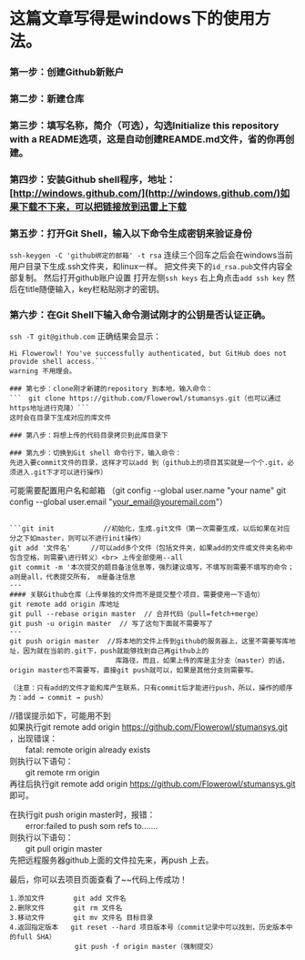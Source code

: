 # 这篇文章写得是windows下的使用方法。

### 第一步：创建Github新账户

### 第二步：新建仓库

### 第三步：填写名称，简介（可选），勾选Initialize this repository with a README选项，这是自动创建REAMDE.md文件，省的你再创建。

### 第四步：安装Github shell程序，地址：[http://windows.github.com/](http://windows.github.com/)如果下载不下来，可以把链接放到迅雷上下载

### 第五步：打开Git Shell，输入以下命令生成密钥来验证身份
```ssh-keygen -C 'github绑定的邮箱' -t rsa```
连续三个回车之后会在windows当前用户目录下生成.ssh文件夹，和linux一样。
把文件夹下的`id_rsa.pub`文件内容全部复制。
然后打开github账户设置
打开左侧`ssh keys`
右上角点击`add ssh key`
然后在title随便输入，key栏粘贴刚才的密钥。

### 第六步：在Git Shell下输入命令测试刚才的公钥是否认证正确。
`ssh -T git@github.com`
正确结果会显示：
```Warning:Permanently added 'github.com,207.97.227.239' (RSA) to the list of known hosts.
Hi Flowerowl! You've successfully authenticated, but GitHub does not provide shell access.```
warning 不用理会。

### 第七步：clone刚才新建的repository 到本地，输入命令：
```　git clone https://github.com/Flowerowl/stumansys.git（也可以通过https地址进行克隆）```
这时会在目录下生成对应的库文件

### 第八步：将想上传的代码目录拷贝到此库目录下

### 第九步：切换到Git shell 命令行下，输入命令：
先进入要commit文件的目录，这样才可以add 到（github上的项目其实就是一个个.git，必须进入.git下才可以进行操作）
```
可能需要配置用户名和邮箱
（git config --global user.name "your name"
git config --global user.email "your_email@youremail.com"）
``` 

```git init            //初始化，生成.git文件（第一次需要生成，以后如果在对应分之下如master，则可以不进行init操作）
git add '文件名'     //可以add多个文件（包括文件夹，如果add的文件或文件夹名称中包含空格，则需要\进行转义）<br> 上传全部使用--all
git commit -m '本次提交的题目备注信息等，强烈建议填写，不填写则需要不填写的命令；a则是all，代表提交所有， m是备注信息
---
#### 关联Github仓库（上传单独的文件而不是提交整个项目，需要使用一下语句）
git remote add origin 库地址
git pull --rebase origin master  // 合并代码（pull=fetch+merge）
git push -u origin master  // 写了这句下面就不需要写了
---
git push origin master  //将本地的文件上传到github的服务器上，这里不需要写库地址，因为就在当前的.git下，push就能够找到自己再github上的
                          库路径，而且，如果上传的库是主分支（master）的话，origin master也不需要写，直接git push就可以，如果是其他分支则需要写。

（注意：只有add的文件才能和库产生联系，只有commit后才能进行push，所以，操作的顺序为：add → commit → push）
```
//错误提示如下，可能用不到<br>
如果执行git remote add origin https://github.com/Flowerowl/stumansys.git ，出现错误：<br>
　　fatal: remote origin already exists<br>
则执行以下语句：<br>
　　git remote rm origin<br>
再往后执行git remote add origin https://github.com/Flowerowl/stumansys.git 即可。<br>

在执行git push origin master时，报错：<br>
　　error:failed to push som refs to.......<br>
则执行以下语句：<br>
　　git pull origin master<br>
先把远程服务器github上面的文件拉先来，再push 上去。<br>

最后，你可以去项目页面查看了~~代码上传成功！<br>

```备注git常用语法：
1.添加文件       git add 文件名
2.删除文件       git rm 文件名
3.移动文件       git mv 文件名 目标目录
4.返回指定版本   git reset --hard 项目版本号（commit记录中可以找到，历史版本中的full SHA）
                git push -f origin master（强制提交）
```
